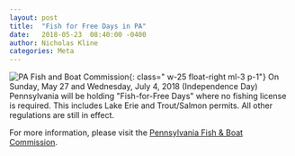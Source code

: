 ```yaml
---
layout: post
title:  "Fish for Free Days in PA"
date:   2018-05-23  08:40:00 -0400
author: Nicholas Kline
categories: Meta
---
```


![PA Fish and Boat Commission](/assets/images/blog--pa-fish-and-boat.png){: class=" w-25 float-right ml-3 p-1"}
On Sunday, May 27 and Wednesday, July 4, 2018 (Independence Day) Pennsylvania will be holding "Fish-for-Free Days" where no fishing license is required. This includes Lake Erie and Trout/Salmon permits. All other regulations are still in effect.

For more information, please visit the [Pennsylvania Fish & Boat Commission](http://www.fishandboat.com/Fish/FishingRegulations/Pages/FishForFreeDay.aspx).
 